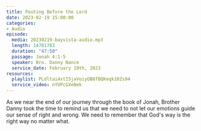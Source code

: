 ```yaml
---
title: Pouting Before the Lord
date: 2023-02-19 15:00:00
categories:
- Audio
episode:
  media: 20230219-bayvista-audio.mp3
  length: 14781783
  duration: "47:50"
  passage: Jonah 4:1-5
  speaker: Bro. Danny Nance
  service_date: February 19th, 2023
resources:
  playlist: PLdltai4xtI5jaVoiyOB8fBQKeqk10Zs94
  service_video: nYUPcGXeNek
---
```

As we near the end of our journey through the book of Jonah, Brother Danny took the time to remind us that we need to not let our emotions guide our sense of right and wrong. We need to remember that God's way is the right way no matter what.